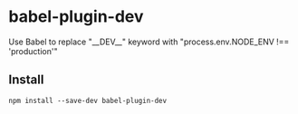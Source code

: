 # babel-plugin-dev

Use Babel to replace "\_\_DEV\_\_" keyword with "process.env.NODE_ENV !== 'production'"

## Install
`npm install --save-dev babel-plugin-dev`
